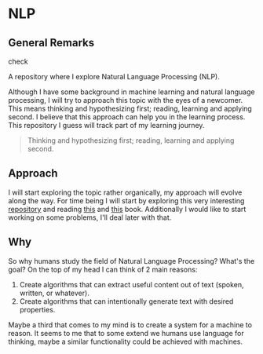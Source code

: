# NLP

## General Remarks

check

A repository where I explore Natural Language Processing (NLP).

Although I have some background in machine learning and natural
language processing,
I will try to approach this topic with the eyes of a newcomer. This means thinking and hypothesizing first; reading, learning and applying second.
I believe that this approach can help you in the learning process.
This repository I guess will track part of my learning journey.

> Thinking and hypothesizing first; reading, learning and applying second.

## Approach

I will start exploring the topic rather organically,
my approach will evolve along the way.
For time being I will start by exploring this very interesting [repository](https://github.com/keon/awesome-nlp) and reading [this](https://web.stanford.edu/~jurafsky/slp3/ed3book_jan122022.pdf) and [this](https://www.amazon.com/Natural-Language-Processing-PyTorch-Applications/dp/1491978236/) book.
Additionally I would like to start working on some problems,
I'll deal later with that.

## Why

So why humans study the field of Natural Language Processing?
What's the goal?
On the top of my head I can think of 2 main reasons:

1) Create algorithms that can extract useful content out of text (spoken, written, or whatever).
2) Create algorithms that can intentionally generate text with desired properties.

Maybe a third that comes to my mind is to create a system for a machine to reason.
It seems to me that to some extend we humans use language for thinking,
maybe a similar functionality could be achieved with machines.
